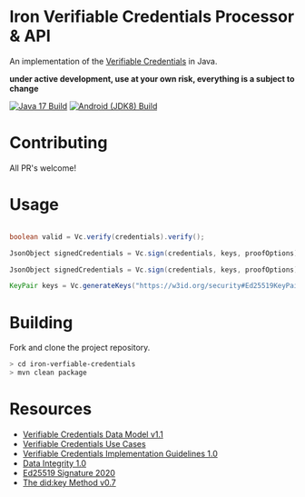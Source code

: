 # Iron Verifiable Credentials Processor & API

An implementation of the [Verifiable Credentials](https://www.w3.org/TR/vc-data-model/) in Java.

**under active development, use at your own risk, everything is a subject to change**

[![Java 17 Build](https://github.com/filip26/iron-verifiable-credentials/actions/workflows/java17-build.yml/badge.svg)](https://github.com/filip26/iron-verifiable-credentials/actions/workflows/java17-build.yml)
[![Android (JDK8) Build](https://github.com/filip26/iron-verifiable-credentials/actions/workflows/android-build.yml/badge.svg)](https://github.com/filip26/iron-verifiable-credentials/actions/workflows/android-build.yml)

# Contributing

All PR's welcome!

# Usage

```java

boolean valid = Vc.verify(credentials).verify();

JsonObject signedCredentials = Vc.sign(credentials, keys, proofOptions).getExpanded();

JsonObject signedCredentials = Vc.sign(credentials, keys, proofOptions).getCompacted(context);

KeyPair keys = Vc.generateKeys("https://w3id.org/security#Ed25519KeyPair2020", 32);

```

# Building

Fork and clone the project repository.

```bash
> cd iron-verfiable-credentials
> mvn clean package
```

# Resources
* [Verifiable Credentials Data Model v1.1](https://www.w3.org/TR/vc-data-model/)
* [Verifiable Credentials Use Cases](https://www.w3.org/TR/vc-use-cases/)
* [Verifiable Credentials Implementation Guidelines 1.0](https://www.w3.org/TR/vc-imp-guide/)
* [Data Integrity 1.0](https://w3c-ccg.github.io/data-integrity-spec/)
* [Ed25519 Signature 2020](https://w3c-ccg.github.io/lds-ed25519-2020/)
* [The did:key Method v0.7](https://w3c-ccg.github.io/did-method-key/)


